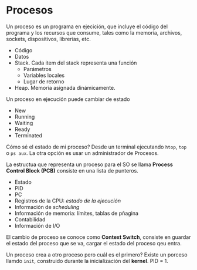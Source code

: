 # Procesos

Un proceso es un programa en ejecición, que incluye el código del programa y los recursos que consume, tales como la memoria, archivos, sockets, dispositivos, librerías, etc.

  * Código 
  * Datos
  * Stack. Cada item del stack representa una función
    * Parámetros
    * Variables locales
    * Lugar de retorno
  * Heap. Memoria asignada dinámicamente.

Un proceso en ejecución puede cambiar de estado

  * New
  * Running
  * Waiting
  * Ready
  * Terminated

Cómo sé el estado de mi proceso? Desde un terminal ejecutando `htop`, `top` o `ps aux`. La otra opción es usar un administrador de Procesos.

La estructua que representa un proceso para el SO se llama **Process Control Block (PCB)** consiste en una lista de punteros.
  * Estado
  * PID
  * PC
  * Registros de la CPU: *estado de la ejecución*
  * Información de *scheduling*
  * Información de memoria: límites, tablas de pñagina
  * Contabilidad
  * Información de I/O 

El cambio de proceso se conoce como **Context Switch**, consiste en guardar el estado del proceso que se va, cargar el estado del proceso qeu entra.

Un proceso crea a otro proceso pero cuál es el primero? Existe un porceso llamdo `init`, construido durante la inicialización del **kernel**. PID = 1.